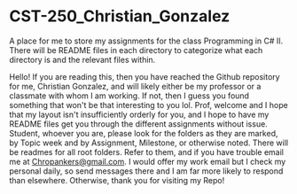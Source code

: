 # CST-250_Christian_Gonzalez
A place for me to store my assignments for the class Programming in C# II. There will be README files in each directory to categorize what each directory is and the relevant files within.

Hello! If you are reading this, then you have reached the Github repository for me, Christian Gonzalez, and will likely either be my professor or a classmate
with whom I am working. If not, then I guess you found something that won't be that interesting to you lol. Prof, welcome and I hope that my layout isn't 
insufficiently orderly for you, and I hope to have my README files get you through the different assignments without issue. Student, whoever you are, please 
look for the folders as they are marked, by Topic week and by Assignment, Milestone, or otherwise noted. There will be readmes for all root folders. Refer to
them, and if you have trouble email me at Chropankers@gmail.com. I would offer my work email but I check my personal daily, so send messages there and I am far
more likely to respond than elsewhere. Otherwise, thank you for visiting my Repo!

